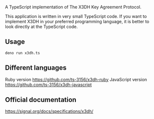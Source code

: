 A TypeScript implementation of The X3DH Key Agreement Protocol.

This application is written in very small TypeScript code.
If you want to implement X3DH in your preferred programming language, it is better to look directly at the TypeScript code.

## Usage

```shell
deno run x3dh.ts
```

## Different languages

Ruby version https://github.com/ts-3156/x3dh-ruby
JavaScript version https://github.com/ts-3156/x3dh-javascript

## Official documentation

https://signal.org/docs/specifications/x3dh/
